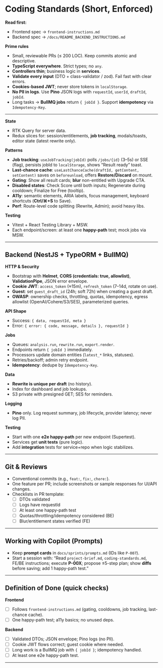 # Coding Standards (Short, Enforced)

**Read first:**  
- Frontend spec → `frontend-instructions.md`  
- Backend spec → `/docs/README_BACKEND_INSTRUCTIONS.md`

**Prime rules**
- Small, reviewable PRs (≤ 200 LOC). Keep commits atomic and descriptive.
- **TypeScript everywhere**. Strict types; no `any`.
- **Controllers thin**; business logic in **services**.  
- **Validate every input** (DTO + class-validator / zod). Fail fast with clear errors.
- **Cookies-based JWT**; never store tokens in `localStorage`.
- **No PII in logs**. Use **Pino** JSON logs with `requestId`, `userId`, `draftId`, `jobId`.
- Long tasks → **BullMQ jobs** return `{ jobId }`. Support **idempotency** via `Idempotency-Key`.

---

**State**
- RTK Query for server data.  
- Redux slices for: session/entitlements, **job tracking**, modals/toasts, editor state (latest rewrite only).

**Patterns**
- **Job tracking**: `useJobTracking(jobId)` polls `/jobs/{id}` (3–5s) or SSE (flag), persists jobId to `localStorage`, shows “Result ready” toast.
- **Last-chance cache**: `useLastChanceCache(draftId, getContent, setContent)` saves on `beforeunload`, offers **Restore/Discard** on mount.
- **Gating**: Show all result cards; **blur** non-entitled with Upgrade CTA.
- **Disabled states**: Check Score until both inputs; Regenerate during cooldown; Finalize for Free (tooltip).
- **A11y**: semantic elements, ARIA labels, focus management, keyboard shortcuts (**Ctrl/⌘+S** to Save).
- **Perf**: Route-level code splitting (Rewrite, Admin); avoid heavy libs.

**Testing**
- Vitest + React Testing Library + MSW.  
- Each endpoint/screen: at least one **happy-path** test; mock jobs via MSW.

---

## Backend (NestJS + TypeORM + BullMQ)

**HTTP & Security**
- Bootstrap with **Helmet**, **CORS (credentials: true, allowlist)**, **ValidationPipe**, JSON error envelope.
- **Cookie JWT**: `access_token` (≈15m), `refresh_token` (7–14d, rotate on use).  
- **Guest**: set `guest_draft_id` (24h; soft 72h) when creating a guest draft.
- **OWASP**: ownership checks, throttling, quotas, idempotency, egress allowlist (OpenAI/Cohere/S3/SES), parameterized queries.

**API Shape**
- Success: `{ data, requestId, meta }`  
- Error: `{ error: { code, message, details }, requestId }`

**Jobs**
- Queues: `analysis.run`, `rewrite.run`, `export.render`.  
- Endpoints return `{ jobId }` immediately.  
- Processors update domain entities (`latest_*` links, statuses).  
- Retries/backoff; admin retry endpoint.  
- **Idempotency**: dedupe by `Idempotency-Key`.

**Data**
- **Rewrite is unique per draft** (no history).  
- Index for dashboard and job lookups.  
- S3 private with presigned GET; SES for reminders.

**Logging**
- **Pino** only. Log request summary, job lifecycle, provider latency; never log PII.

**Testing**
- Start with one **e2e happy-path** per new endpoint (Supertest).  
- Services get **unit tests** (pure logic).  
- Add **integration** tests for service+repo when logic stabilizes.

---

## Git & Reviews

- Conventional commits (e.g., `feat:`, `fix:`, `chore:`).  
- One feature per PR; include screenshots or sample responses for UI/API changes.  
- Checklists in PR template:
  - [ ] DTOs validated
  - [ ] Logs have requestId
  - [ ] At least one happy-path test
  - [ ] Quotas/throttling/idempotency considered (BE)
  - [ ] Blur/entitlement states verified (FE)

---

## Working with Copilot (Prompts)

- Keep **prompt cards** in `docs/sprints/prompts.md` (IDs like `P-007`).  
- Start a session with: “Read `project-brief.md`, `coding-standards.md`, FE/BE instructions; execute **P-00X**; propose ≤5-step plan; show **diffs** before saving; add 1 happy-path test.”  


---

## Definition of Done (quick checks)

**Frontend**
- [ ] Follows `frontend-instructions.md` (gating, cooldowns, job tracking, last-chance cache).  
- [ ] One happy-path test; a11y basics; no unused deps.

**Backend**
- [ ] Validated DTOs; JSON envelope; Pino logs (no PII).  
- [ ] Cookie JWT flows correct; guest cookie where needed.  
- [ ] Long work is a BullMQ job with `{ jobId }`; idempotency handled.  
- [ ] At least one e2e happy-path test.

---
